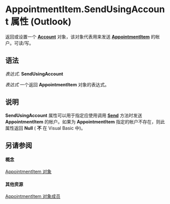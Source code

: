 
# AppointmentItem.SendUsingAccount 属性 (Outlook)

返回或设置一个  **[Account](f624438c-4e45-2822-18b6-bfe8074a33c0.md)** 对象，该对象代表用来发送 **[AppointmentItem](204a409d-654e-27aa-643a-8344c631b82d.md)** 的帐户。可读/写。


## 语法

 _表达式_. **SendUsingAccount**

 _表达式_ 一个返回 **AppointmentItem** 对象的表达式。


## 说明

 **SendUsingAccount** 属性可以用于指定应使用调用 **[Send](54f751fc-cff1-5d17-f635-f688cd8ad6f8.md)** 方法时发送 **AppointmentItem** 的帐户。如果为 **AppointmentItem** 指定的帐户不存在，则此属性返回 **Null** ( **不** 在 Visual Basic 中)。


## 另请参阅


#### 概念


[AppointmentItem 对象](204a409d-654e-27aa-643a-8344c631b82d.md)
#### 其他资源


[AppointmentItem 对象成员](c72c459d-6d3c-7a05-aa4a-b1b767ddc0b2.md)